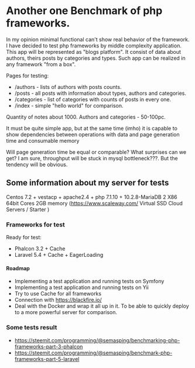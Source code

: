# Another one Benchmark of php frameworks.

In my opinion minimal functional can't show real behavior of the framework. I have decided to test php frameworks by middle complexity application. This app will be represented as "blogs platform". It consist of data about authors, theirs posts by categories and types. Such app can be realized in any framework "from a box".

Pages for testing:

* /authors - lists of authors with posts counts.
* /posts - all posts with information about types, authors and categories.
* /categories - list of categories with counts of posts in every one.
* /index - simple "hello world" for comparison.

Quantity of notes about 1000. Authors and categories - 50-100pc.

It must be quite simple app, but at the same time (imho) it is capable to show dependencies between operations with data and page generation time and consumable memory

Will page generation time be equal or comparable? What surprises can we get? I am sure, throughput will be stuck in mysql bottleneck???. But the tendency will be obvious.

## Some information about my server for tests
Centos 7.2 + vestacp + apache2.4 + php 7.1.10 + 10.2.8-MariaDB
2 X86 64bit Cores 2GB memory (https://www.scaleway.com/ Virtual SSD Cloud Servers / Starter )


### Frameworks for test
Ready for test:
* Phalcon 3.2 + Cache
* Laravel 5.4 + Cache + EagerLoading

#### Roadmap
* Implementing a test application and running tests on Symfony
* Implementing a test application and running tests on Yii
* Try to use Cache for all frameworks
* Connection with https://blackfire.io/
* Deal with the Docker and wrap it all up in it. To be able to quickly deploy to a more powerful server for comparison.

### Some tests result 
* https://steemit.com/programming/@semasping/benchmarking-php-frameworks-part-3-phalcon
* https://steemit.com/programming/@semasping/benchmark-php-frameworks-part-5-laravel

